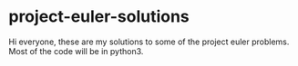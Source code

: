 # project-euler-solutions
Hi everyone, these are my solutions to some of the project euler problems. Most of the code will be in python3. 
